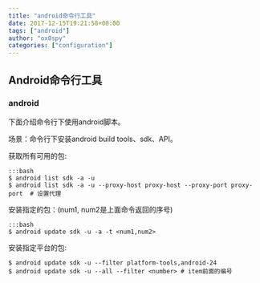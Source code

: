 ```yaml
---
title: "android命令行工具"
date: 2017-12-15T19:21:58+08:00
tags: ["android"]
author: "ox0spy"
categories: ["configuration"]
---
```


## Android命令行工具

### android

下面介绍命令行下使用android脚本。

场景：命令行下安装android build tools、sdk、API。

获取所有可用的包:

    :::bash
    $ android list sdk -a -u
    $ android list sdk -a -u --proxy-host proxy-host --proxy-port proxy-port  # 设置代理

安装指定的包：(num1, num2是上面命令返回的序号)

    :::bash
    $ android update sdk -u -a -t <num1,num2>

安装指定平台的包:

    $ android update sdk -u --filter platform-tools,android-24
    $ android update sdk -u --all --filter <number> # item前面的编号